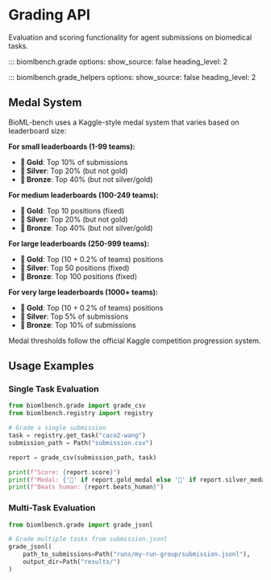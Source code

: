 # Grading API

Evaluation and scoring functionality for agent submissions on biomedical tasks.

::: biomlbench.grade
    options:
      show_source: false
      heading_level: 2

::: biomlbench.grade_helpers
    options:
      show_source: false
      heading_level: 2

## Medal System

BioML-bench uses a Kaggle-style medal system that varies based on leaderboard size:

**For small leaderboards (1-99 teams):**
- **🥇 Gold**: Top 10% of submissions
- **🥈 Silver**: Top 20% (but not gold)  
- **🥉 Bronze**: Top 40% (but not silver/gold)

**For medium leaderboards (100-249 teams):**
- **🥇 Gold**: Top 10 positions (fixed)
- **🥈 Silver**: Top 20% (but not gold)
- **🥉 Bronze**: Top 40% (but not silver/gold)

**For large leaderboards (250-999 teams):**
- **🥇 Gold**: Top (10 + 0.2% of teams) positions
- **🥈 Silver**: Top 50 positions (fixed)
- **🥉 Bronze**: Top 100 positions (fixed)

**For very large leaderboards (1000+ teams):**
- **🥇 Gold**: Top (10 + 0.2% of teams) positions
- **🥈 Silver**: Top 5% of submissions
- **🥉 Bronze**: Top 10% of submissions

Medal thresholds follow the official Kaggle competition progression system.

## Usage Examples

### Single Task Evaluation

```python
from biomlbench.grade import grade_csv
from biomlbench.registry import registry

# Grade a single submission
task = registry.get_task("caco2-wang")
submission_path = Path("submission.csv")

report = grade_csv(submission_path, task)

print(f"Score: {report.score}")
print(f"Medal: {'🥇' if report.gold_medal else '🥈' if report.silver_medal else '🥉' if report.bronze_medal else '❌'}")
print(f"Beats human: {report.beats_human}")
```

### Multi-Task Evaluation

```python
from biomlbench.grade import grade_jsonl

# Grade multiple tasks from submission.jsonl
grade_jsonl(
    path_to_submissions=Path("runs/my-run-group/submission.jsonl"),
    output_dir=Path("results/")
)
``` 